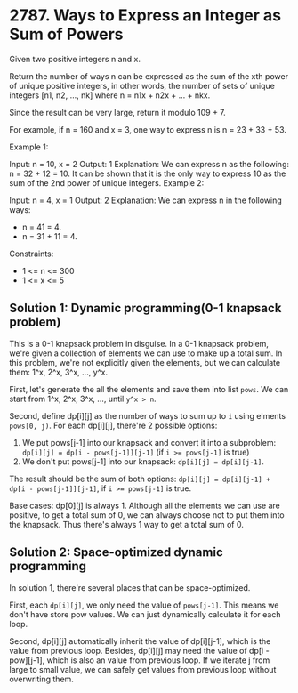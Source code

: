 # 2787. Ways to Express an Integer as Sum of Powers
Given two positive integers n and x.

Return the number of ways n can be expressed as the sum of the xth power of unique positive integers, in other words, the number of sets of unique integers [n1, n2, ..., nk] where n = n1x + n2x + ... + nkx.

Since the result can be very large, return it modulo 109 + 7.

For example, if n = 160 and x = 3, one way to express n is n = 23 + 33 + 53.

Example 1:

Input: n = 10, x = 2
Output: 1
Explanation: We can express n as the following: n = 32 + 12 = 10.
It can be shown that it is the only way to express 10 as the sum of the 2nd power of unique integers.
Example 2:

Input: n = 4, x = 1
Output: 2
Explanation: We can express n in the following ways:

* n = 41 = 4.
* n = 31 + 11 = 4.

Constraints:

* 1 <= n <= 300
* 1 <= x <= 5

## Solution 1: Dynamic programming(0-1 knapsack problem)
This is a 0-1 knapsack problem in disguise. In a 0-1 knapsack problem, we're given a collection of elements we can use to make up a total sum. In this problem, we're not explicitly given the elements, but we can calculate them: 1^x, 2^x, 3^x, ..., y^x.

First, let's generate the all the elements and save them into list `pows`. We can start from 1^x, 2^x, 3^x, ..., until `y^x > n`.

Second, define dp[i][j] as the number of ways to sum up to `i` using elments `pows[0, j)`. For each dp[i][j], there're 2 possible options:

1. We put pows[j-1] into our knapsack and convert it into a subproblem: `dp[i][j] = dp[i - pows[j-1]][j-1]` (if `i >= pows[j-1]` is true)
2. We don't put pows[j-1] into our knapsack: `dp[i][j] = dp[i][j-1]`.

The result should be the sum of both options: `dp[i][j] = dp[i][j-1] + dp[i - pows[j-1]][j-1]`, if `i >= pows[j-1]` is true.

Base cases: dp[0][j] is always 1. Although all the elements we can use are positive, to get a total sum of 0, we can always choose not to put them into the knapsack. Thus there's always 1 way to get a total sum of 0.

## Solution 2: Space-optimized dynamic programming
In solution 1, there're several places that can be space-optimized.

First, each `dp[i][j]`, we only need the value of `pows[j-1]`. This means we don't have store pow values. We can just dynamically calculate it for each loop.

Second, dp[i][j] automatically inherit the value of dp[i][j-1], which is the value from previous loop. Besides, dp[i][j] may need the value of dp[i - pow][j-1], which is also an value from previous loop. If we iterate j from large to small value, we can safely get values from previous loop without overwriting them.

